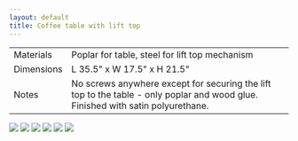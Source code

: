 ```yaml
---
layout: default
title: Coffee table with lift top
---
```


<table class="product-info">
    <tr>
        <td>Materials</td>
        <td>Poplar for table, steel for lift top mechanism</td>
    </tr>
    <tr>
        <td>Dimensions</td>
        <td>L 35.5" x W 17.5" x H 21.5"</td>
    </tr>
    <tr>
        <td>Notes</td>
        <td>No screws anywhere except for securing the lift top to the table - only poplar and wood glue. Finished with satin polyurethane.</td>
    </tr>
</table>

<div class="product-images">
    <img class="product-image" src="/assets/img/{{ page.path | split: "/" | last | remove: '.markdown'}}/isometric.jpg" />
    <img class="product-image" src="/assets/img/{{ page.path | split: "/" | last | remove: '.markdown'}}/isometric_with_stuff.jpg" />
    <img class="product-image" src="/assets/img/{{ page.path | split: "/" | last | remove: '.markdown'}}/top.jpg" />
    <img class="product-image" src="/assets/img/{{ page.path | split: "/" | last | remove: '.markdown'}}/top_open.jpg" />
    <img class="product-image" src="/assets/img/{{ page.path | split: "/" | last | remove: '.markdown'}}/top_open_with_stuff.jpg" />
    <img class="product-image" src="/assets/img/{{ page.path | split: "/" | last | remove: '.markdown'}}/front_with_stuff.jpg" />
</div>